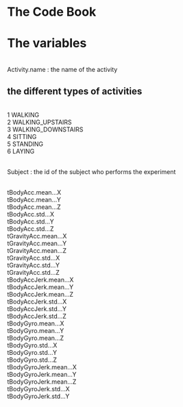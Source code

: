 # The Code Book

# The variables
<br>Activity.name : the name of the activity
## the different types of activities
<br>1 WALKING
<br>2 WALKING_UPSTAIRS
<br>3 WALKING_DOWNSTAIRS
<br>4 SITTING
<br>5 STANDING
<br>6 LAYING

<br>Subject : the id of the subject who performs the experiment

<br>tBodyAcc.mean...X
<br>tBodyAcc.mean...Y
<br>tBodyAcc.mean...Z
<br>tBodyAcc.std...X
<br>tBodyAcc.std...Y
<br>tBodyAcc.std...Z
<br>tGravityAcc.mean...X
<br>tGravityAcc.mean...Y
<br>tGravityAcc.mean...Z
<br>tGravityAcc.std...X
<br>tGravityAcc.std...Y
<br>tGravityAcc.std...Z
<br>tBodyAccJerk.mean...X
<br>tBodyAccJerk.mean...Y
<br>tBodyAccJerk.mean...Z
<br>tBodyAccJerk.std...X
<br>tBodyAccJerk.std...Y
<br>tBodyAccJerk.std...Z
<br>tBodyGyro.mean...X
<br>tBodyGyro.mean...Y
<br>tBodyGyro.mean...Z
<br>tBodyGyro.std...X
<br>tBodyGyro.std...Y
<br>tBodyGyro.std...Z
<br>tBodyGyroJerk.mean...X
<br>tBodyGyroJerk.mean...Y
<br>tBodyGyroJerk.mean...Z
<br>tBodyGyroJerk.std...X
<br>tBodyGyroJerk.std...Y
